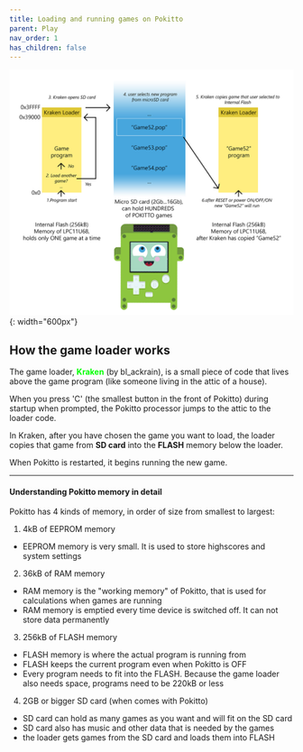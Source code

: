 ```yaml
---
title: Loading and running games on Pokitto
parent: Play
nav_order: 1
has_children: false
---
```


![Image](pokitto_kraken.png){: width="600px"}

## How the game loader works

The game loader, <span style="font-weight:bold; color:lime" >**Kraken**</span> (by bl_ackrain), is a small piece of code that lives above the game program (like someone living in the attic of a house).

When you press 'C' (the smallest button in the front of Pokitto) during startup when prompted, the Pokitto processor jumps to the attic to the loader code.

In Kraken, after you have chosen the game you want to load, the loader copies that game from **SD card** into the **FLASH** memory below the loader. 

When Pokitto is restarted, it begins running the new game.

<hr>

#### Understanding Pokitto memory in detail

Pokitto has 4 kinds of memory, in order of size from smallest to largest:

1. 4kB of EEPROM memory
  - EEPROM memory is very small. It is used to store highscores and system settings
2. 36kB of RAM memory
  - RAM memory is the "working memory" of Pokitto, that is used for calculations when games are running
  - RAM memory is emptied every time device is switched off. It can not store data permanently
3. 256kB of FLASH memory
  - FLASH memory is where the actual program is running from
  - FLASH keeps the current program even when Pokitto is OFF
  - Every program needs to fit into the FLASH. Because the game loader also needs space, programs need to be 220kB or less
4. 2GB or bigger SD card (when comes with Pokitto)
  - SD card can hold as many games as you want and will fit on the SD card
  - SD card also has music and other data that is needed by the games
  - the loader gets games from the SD card and loads them into FLASH

